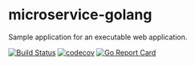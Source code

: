 # microservice-golang

Sample application for an executable web application.

[![Build Status](https://travis-ci.org/egymgmbh/microservice-golang.svg?branch=master)](https://travis-ci.org/egymgmbh/microservice-golang)
[![codecov](https://codecov.io/gh/egymgmbh/microservice-golang/branch/master/graph/badge.svg)](https://codecov.io/gh/egymgmbh/microservice-golang)
[![Go Report Card](https://goreportcard.com/badge/github.com/egymgmbh/microservice-golang)](https://goreportcard.com/report/github.com/egymgmbh/microservice-golang)
